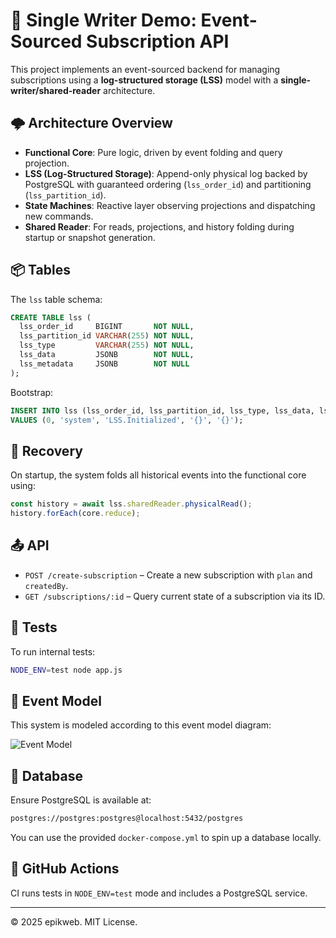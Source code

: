 # 🧠 Single Writer Demo: Event-Sourced Subscription API

This project implements an event-sourced backend for managing subscriptions using a **log-structured storage (LSS)** model with a **single-writer/shared-reader** architecture.

## 🌩 Architecture Overview

- **Functional Core**: Pure logic, driven by event folding and query projection.
- **LSS (Log-Structured Storage)**: Append-only physical log backed by PostgreSQL with guaranteed ordering (`lss_order_id`) and partitioning (`lss_partition_id`).
- **State Machines**: Reactive layer observing projections and dispatching new commands.
- **Shared Reader**: For reads, projections, and history folding during startup or snapshot generation.

## 📦 Tables

The `lss` table schema:
```sql
CREATE TABLE lss (
  lss_order_id     BIGINT       NOT NULL,
  lss_partition_id VARCHAR(255) NOT NULL,
  lss_type         VARCHAR(255) NOT NULL,
  lss_data         JSONB        NOT NULL,
  lss_metadata     JSONB        NOT NULL
);
```

Bootstrap:
```sql
INSERT INTO lss (lss_order_id, lss_partition_id, lss_type, lss_data, lss_metadata)
VALUES (0, 'system', 'LSS.Initialized', '{}', '{}');
```

## 🚦 Recovery

On startup, the system folds all historical events into the functional core using:
```js
const history = await lss.sharedReader.physicalRead();
history.forEach(core.reduce);
```

## 📤 API

- `POST /create-subscription` – Create a new subscription with `plan` and `createdBy`.
- `GET /subscriptions/:id` – Query current state of a subscription via its ID.

## 🧪 Tests

To run internal tests:
```bash
NODE_ENV=test node app.js
```

## 🧬 Event Model

This system is modeled according to this event model diagram:

![Event Model](./docs/EventModelling_-_Miro.png)

## 🐘 Database

Ensure PostgreSQL is available at:

```bash
postgres://postgres:postgres@localhost:5432/postgres
```

You can use the provided `docker-compose.yml` to spin up a database locally.

## 🔁 GitHub Actions

CI runs tests in `NODE_ENV=test` mode and includes a PostgreSQL service.

---
© 2025 epikweb. MIT License.
